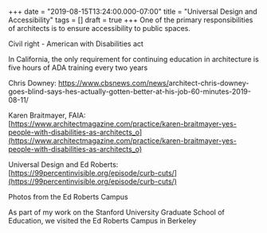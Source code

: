 +++
date = "2019-08-15T13:24:00.000-07:00"
title = "Universal Design and Accessibility"
tags = []
draft = true
+++
One of the primary responsibilities of architects is to ensure accessibility to public spaces.

Civil right - American with Disabilities act

In California, the only requirement for continuing education in architecture is five hours of ADA training every two years

Chris Downey: <a data-saferedirecturl="https://www.google.com/url?q=https://www.cbsnews.com/news/architect-chris-downey-goes-blind-says-hes-actually-gotten-better-at-his-job-60-minutes-2019-08-11/&source=gmail&ust=1565962719931000&usg=AFQjCNEkikm7YCBu_8e1RiAA7TFWJctsbg" href="https://www.cbsnews.com/news/architect-chris-downey-goes-blind-says-hes-actually-gotten-better-at-his-job-60-minutes-2019-08-11/" style="background-color: white; color: #1155cc; font-family: Arial, Helvetica, sans-serif; font-size: small;" target="_blank">https://www.cbsnews.com/news/<wbr/>architect-chris-downey-goes-<wbr/>blind-says-hes-actually-<wbr/>gotten-better-at-his-job-60-<wbr/>minutes-2019-08-11/</a>

Karen Braitmayer, FAIA: [https://www.architectmagazine.com/practice/karen-braitmayer-yes-people-with-disabilities-as-architects_o](https://www.architectmagazine.com/practice/karen-braitmayer-yes-people-with-disabilities-as-architects_o)

Universal Design and Ed Roberts: [https://99percentinvisible.org/episode/curb-cuts/](https://99percentinvisible.org/episode/curb-cuts/)

Photos from the Ed Roberts Campus

As part of my work on the Stanford University Graduate School of Education, we visited the Ed Roberts Campus in Berkeley
